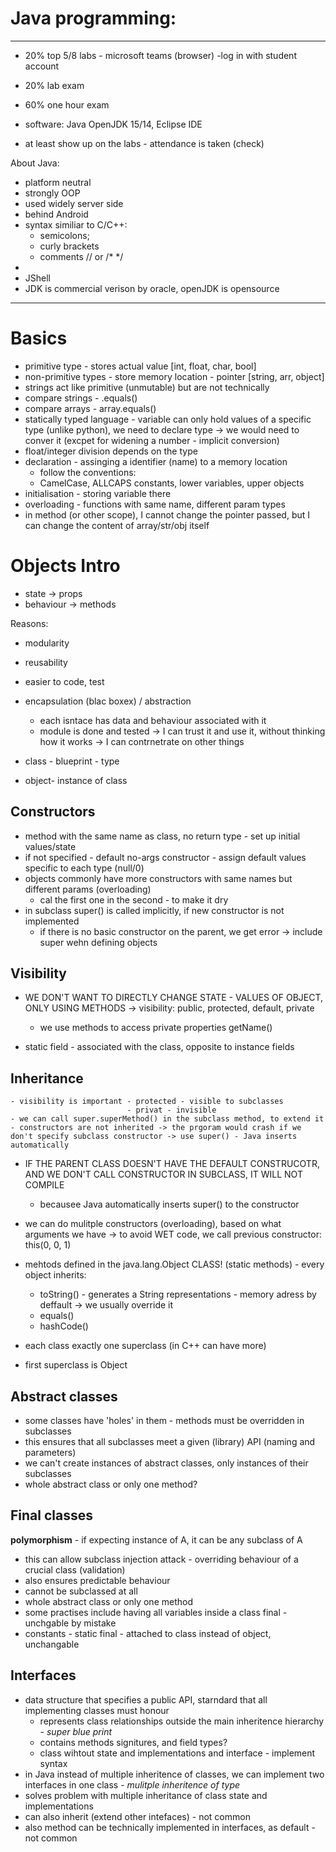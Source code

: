 # Java programming:
-------------------------------------------------------------------------------

- 20% top 5/8 labs - microsoft teams (browser) -log in with student account
- 20% lab exam
- 60% one hour exam

- software: Java OpenJDK 15/14, Eclipse IDE
- at least show up on the labs - attendance is taken (check)

About Java:
- platform neutral
- strongly OOP
- used widely server side
- behind Android
- syntax similiar to C/C++: 
	- semicolons;
	- curly brackets
	- comments // or /*  */
- 
- JShell
- JDK is commercial verison by oracle, openJDK is opensource

-------------------------------------------------------------------------------

# Basics
 
 - primitive type - stores actual value [int,  float, char, bool]
 - non-primitive types - store memory location - pointer [string, arr, object]
 - strings act like primitive (unmutable) but are not technically
 - compare strings - .equals() 
 - compare arrays - array.equals()
 - statically typed language - variable can only hold values of a specific type (unlike python), we need to declare type
 	-> we would need to conver it (excpet for widening a number - implicit conversion)
 - float/integer division depends on the type
 - declaration - assinging a identifier (name) to a memory location 
 	- follow the conventions:
	- CamelCase, ALLCAPS constants, lower variables, upper objects
 - initialisation - storing variable there
 - overloading - functions with same name, different param types
 - in method (or other scope), I cannot change the pointer passed, but I can change the content of array/str/obj itself 
 	
 # Objects Intro
 - state	 -> props
 - behaviour -> methods
 
 Reasons:
 - modularity
 - reusability
 - easier to code, test
 - encapsulation (blac boxex) / abstraction
 	- each isntace has data and behaviour associated with it
 	- module is done and tested -> I can trust it and use it, without thinking how it works -> I can contrnetrate on other things
 	
 - class - blueprint - type
 - object- instance of class
 
## Constructors 
- method with the same name as class, no return type - set up initial values/state
- if not specified - default no-args constructor - assign default values specific to each type (null/0)
- objects commonly have more constructors with same names but different params (overloading)
	- cal the first one in the second - to make it dry
- in subclass super() is called implicitly, if new constructor is not implemented
	- if there is no basic constructor on the parent, we get error
	-> include super wehn defining objects
 
## Visibility
 - WE DON'T WANT TO DIRECTLY CHANGE STATE - VALUES OF OBJECT, ONLY USING METHODS
 	-> visibility: public, protected, default, private
	- we use methods to access private properties getName() 

 - static field - associated with the class, opposite to instance fields 
 
 ## Inheritance 
 	- visibility is important - protected - visible to subclasses
 							  - privat - invisible
 	- we can call super.superMethod() in the subclass method, to extend it
 	- constructors are not inherited -> the prgoram would crash if we don't specify subclass constructor -> use super() - Java inserts automatically 
 
  - IF THE PARENT CLASS DOESN'T HAVE THE DEFAULT CONSTRUCOTR, AND WE DON'T CALL CONSTRUCTOR IN SUBCLASS, IT WILL NOT COMPILE
 	- becausee Java automatically inserts super() to the constructor	
 	 	
 - we can do mulitple constructors (overloading), based on what arguments we have 
 	-> to avoid WET code, we call previous constructor: this(0, 0, 1)
  
 - mehtods defined in the java.lang.Object CLASS! (static methods) - every object inherits:
 	- toString() - generates a String representations - memory adress by deffault -> we usually override it
 	- equals()
 	- hashCode() 

 - each class exactly one superclass (in C++ can have more)
 - first superclass is Object

## Abstract classes
- some classes have 'holes' in them - methods must be overridden in subclasses
- this ensures that all subclasses meet a given (library) API (naming and parameters)
- we can't create instances of abstract classes, only instances of their subclasses
- whole abstract class or only one method? 

## Final classes
**polymorphism** - if expecting instance of A, it can be any subclass of A
- this can allow subclass injection attack - overriding behaviour of a crucial class (validation)
- also ensures predictable behaviour
- cannot be subclassed at all
- whole abstract class or only one method 
- some practises include having all variables inside a class final - unchgable by mistake
- constants - static final - attached to class instead of object, unchangable

## Interfaces
- data structure that specifies a public API, starndard that all implementing classes must honour
	- represents class relationships outside the main inheritence hierarchy - *super blue print*
	- contains methods signitures, and field types?
	- class wihtout state and implementations and interface - implement syntax
- in Java instead of multiple inheritence of classes, we can implement two interfaces in one class - *mulitple inheritence of type*
- solves problem with multiple inheritance of class state and implementations
- can also inherit (extend other intefaces) - not common
- also method can be technically implemented in interfaces,  as default - not common
 

 
 
 
 
 
 
 
 
 
 
 
 
 
 
 
 
 
 
 
 
 
 
 
 
 
 
 
 
 
 
 
 
 
 
 
 
 
 
 
 
 
 
